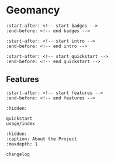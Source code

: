 
# Geomancy

```{include} ../README.md
:start-after: <!-- start badges -->
:end-before: <!-- end badges -->
```
```{include} ../README.md
:start-after: <!-- start intro -->
:end-before: <!-- end intro -->
```

```{include} ../README.md
:start-after: <!-- start quickstart -->
:end-before: <!-- end quickstart -->
```

## Features

```{include} ../README.md
:start-after: <!-- start features -->
:end-before: <!-- end features -->
```

```{toctree}
:hidden:

quickstart
usage/index
```
```{toctree}
:hidden:
:caption: About the Project
:maxdepth: 1

changelog
```
